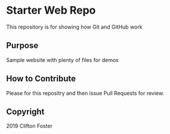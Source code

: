 
# Starter Web Repo

This repository is for showing how Git and GitHub work

## Purpose

Sample website with plenty of files for demos

## How to Contribute

Please for this repositry and then issue Pull Requests for review.


## Copyright

2019 Clifton Foster

